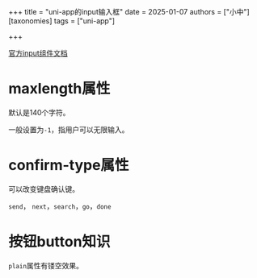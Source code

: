 +++
title = "uni-app的input输入框"
date = 2025-01-07
authors = ["小中"]
[taxonomies]
tags = ["uni-app"]

+++

[官方input组件文档](https://zh.uniapp.dcloud.io/component/input.html)

# maxlength属性

默认是140个字符。

一般设置为`-1`，指用户可以无限输入。

# confirm-type属性

可以改变键盘确认键。

`send`， `next`，`search`，`go`，`done`


# 按钮button知识

`plain`属性有镂空效果。
